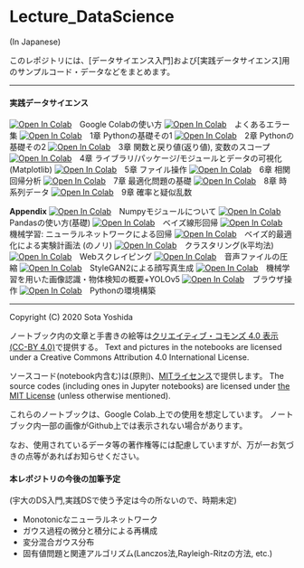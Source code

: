 # Lecture_DataScience

(In Japanese)

このレポジトリには、[データサイエンス入門]および[実践データサイエンス]用のサンプルコード・データなどをまとめます。

***
#### 実践データサイエンス
[![Open In Colab](https://colab.research.google.com/assets/colab-badge.svg)](https://colab.research.google.com/github/SotaYoshida/Lecture_DataScience/tree/2021/notebooks/GoogleColabの使い方.ipynb)　Google Colabの使い方
[![Open In Colab](https://colab.research.google.com/assets/colab-badge.svg)](https://colab.research.google.com/github/SotaYoshida/Lecture_DataScience/tree/2021/notebooks/Python_misc_Error.ipynb)　よくあるエラー集
[![Open In Colab](https://colab.research.google.com/assets/colab-badge.svg)](https://colab.research.google.com/github/SotaYoshida/Lecture_DataScience/tree/2021/notebooks/Python_chapter1_Introduction.ipynb)　1章 Pythonの基礎その1
[![Open In Colab](https://colab.research.google.com/assets/colab-badge.svg)](https://colab.research.google.com/github/SotaYoshida/Lecture_DataScience/tree/2021/notebooks/Python_chapter2_ListLoop.ipynb)　2章 Pythonの基礎その2
[![Open In Colab](https://colab.research.google.com/assets/colab-badge.svg)](https://colab.research.google.com/github/SotaYoshida/Lecture_DataScience/tree/2021/notebooks/Python_chapter3_Function.ipynb)　3章 関数と戻り値(返り値), 変数のスコープ
[![Open In Colab](https://colab.research.google.com/assets/colab-badge.svg)](https://colab.research.google.com/github/SotaYoshida/Lecture_DataScience/tree/2021/notebooks/Python_chapter4_Matplotlib.ipynb)　4章 ライブラリ/パッケージ/モジュールとデータの可視化(Matplotlib)
[![Open In Colab](https://colab.research.google.com/assets/colab-badge.svg)](https://colab.research.google.com/github/SotaYoshida/Lecture_DataScience/tree/2021/notebooks/Python_chapter5_handling_files.ipynb)　5章 ファイル操作
[![Open In Colab](https://colab.research.google.com/assets/colab-badge.svg)](https://colab.research.google.com/github/SotaYoshida/Lecture_DataScience/tree/2021/notebooks/Python_chapter6_Regression.ipynb)　6章 相関回帰分析
[![Open In Colab](https://colab.research.google.com/assets/colab-badge.svg)](https://colab.research.google.com/github/SotaYoshida/Lecture_DataScience/tree/2021/notebooks/Python_chapter7_Optimization.ipynb)　7章 最適化問題の基礎
[![Open In Colab](https://colab.research.google.com/assets/colab-badge.svg)](https://colab.research.google.com/github/SotaYoshida/Lecture_DataScience/tree/2021/notebooks/Python_chapter8_TimeSeries.ipynb)　8章 時系列データ
[![Open In Colab](https://colab.research.google.com/assets/colab-badge.svg)](https://colab.research.google.com/github/SotaYoshida/Lecture_DataScience/tree/2021/notebooks/Python_chapter9_Probability.ipynb)　9章 確率と疑似乱数

**Appendix**
[![Open In Colab](https://colab.research.google.com/assets/colab-badge.svg)](https://colab.research.google.com/github/SotaYoshida/Lecture_DataScience/tree/2021/notebooks/Python_misc_numpy.ipynb)　Numpyモジュールについて
[![Open In Colab](https://colab.research.google.com/assets/colab-badge.svg)](https://colab.research.google.com/github/SotaYoshida/Lecture_DataScience/tree/2021/notebooks/Python_misc_Pandas.ipynb)　Pandasの使い方(基礎)
[![Open In Colab](https://colab.research.google.com/assets/colab-badge.svg)](https://colab.research.google.com/github/SotaYoshida/Lecture_DataScience/tree/2021/notebooks/Python_chapter_Bayesian_linear_regression.ipynb)　ベイズ線形回帰
[![Open In Colab](https://colab.research.google.com/assets/colab-badge.svg)](https://colab.research.google.com/github/SotaYoshida/Lecture_DataScience/tree/2021/notebooks/Python_chapter_ArtificialNeuralNetwork.ipynb)　機械学習: ニューラルネットワークによる回帰
[![Open In Colab](https://colab.research.google.com/assets/colab-badge.svg)](https://colab.research.google.com/github/SotaYoshida/Lecture_DataScience/tree/2021/notebooks/Python_chapter_BayesianOptimization.ipynb)　ベイズ的最適化による実験計画法 (のノリ)
[![Open In Colab](https://colab.research.google.com/assets/colab-badge.svg)](https://colab.research.google.com/github/SotaYoshida/Lecture_DataScience/tree/2021/notebooks/Python_chapter_Clustering.ipynb)　クラスタリング(k平均法)
[![Open In Colab](https://colab.research.google.com/assets/colab-badge.svg)](https://colab.research.google.com/github/SotaYoshida/Lecture_DataScience/tree/2021/notebooks/Python_chapter_WebScraping.ipynb)　Webスクレイピング
[![Open In Colab](https://colab.research.google.com/assets/colab-badge.svg)](https://colab.research.google.com/github/SotaYoshida/Lecture_DataScience/tree/2021/notebooks/Python_misc_ResizeAudio.ipynb)　音声ファイルの圧縮
[![Open In Colab](https://colab.research.google.com/assets/colab-badge.svg)](https://colab.research.google.com/github/SotaYoshida/Lecture_DataScience/tree/2021/notebooks/Python_misc_StyleGAN2.ipynb)　StyleGAN2による顔写真生成
[![Open In Colab](https://colab.research.google.com/assets/colab-badge.svg)](https://colab.research.google.com/github/SotaYoshida/Lecture_DataScience/tree/2021/notebooks/Python_misc_ObjectDetection.ipynb)　機械学習を用いた画像認識・物体検知の概要+YOLOv5
[![Open In Colab](https://colab.research.google.com/assets/colab-badge.svg)](https://colab.research.google.com/github/SotaYoshida/Lecture_DataScience/tree/2021/notebooks/Python_misc_BrowserOperation.ipynb)　ブラウザ操作
[![Open In Colab](https://colab.research.google.com/assets/colab-badge.svg)](https://colab.research.google.com/github/SotaYoshida/Lecture_DataScience/tree/2021/notebooks/Python_misc_python_environment.ipynb)　Pythonの環境構築
***

Copyright (C) 2020 Sota Yoshida

ノートブック内の文章と手書きの絵等は[クリエイティブ・コモンズ 4.0 表示](https://creativecommons.org/licenses/by/4.0/deed.ja) [(CC-BY 4.0)](https://creativecommons.org/licenses/by/4.0/deed.en)で提供する。
Text and pictures in the notebooks are licensed under a Creative Commons Attribution 4.0 International License.

ソースコード(notebook内含む)は(原則)、[MITライセンス](https://opensource.org/licenses/MIT)で提供します。
The source codes (including ones in Jupyter notebooks) are licensed under [the MIT License](https://opensource.org/licenses/MIT) (unless otherwise mentioned).

これらのノートブックは、Google Colab.上での使用を想定しています。
ノートブック内一部の画像がGithub上では表示されない場合があります。

なお、使用されているデータ等の著作権等には配慮していますが、万が一お気づきの点等があればお知らせください。


####  本レポジトリの今後の加筆予定
(宇大のDS入門,実践DSで使う予定は今の所ないので、時期未定)
* Monotonicなニューラルネットワーク
* ガウス過程の微分と積分による再構成
* 変分混合ガウス分布
* 固有値問題と関連アルゴリズム(Lanczos法,Rayleigh-Ritzの方法, etc.)
